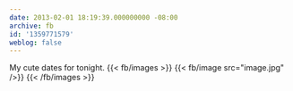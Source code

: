 ```yaml
---
date: 2013-02-01 18:19:39.000000000 -08:00
archive: fb
id: '1359771579'
weblog: false
---
```


My cute dates for tonight.
{{< fb/images >}}
{{< fb/image src="image.jpg" />}}
{{< /fb/images >}}

